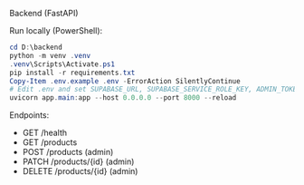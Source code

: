 Backend (FastAPI)

Run locally (PowerShell):

```powershell
cd D:\backend
python -m venv .venv
.venv\Scripts\Activate.ps1
pip install -r requirements.txt
Copy-Item .env.example .env -ErrorAction SilentlyContinue
# Edit .env and set SUPABASE_URL, SUPABASE_SERVICE_ROLE_KEY, ADMIN_TOKEN
uvicorn app.main:app --host 0.0.0.0 --port 8000 --reload
```

Endpoints:
- GET /health
- GET /products
- POST /products (admin)
- PATCH /products/{id} (admin)
- DELETE /products/{id} (admin)


